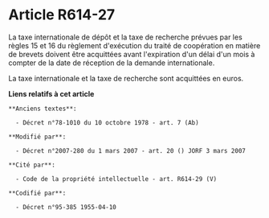 # Article R614-27

La taxe internationale de dépôt et la taxe de recherche prévues par les règles 15 et 16 du règlement d'exécution du traité de
coopération en matière de brevets doivent être acquittées avant l'expiration d'un délai d'un mois à compter de la date de
réception de la demande internationale.

La taxe internationale et la taxe de recherche sont acquittées en euros.

**Liens relatifs à cet article**

	**Anciens textes**:

	  - Décret n°78-1010 du 10 octobre 1978 - art. 7 (Ab)

	**Modifié par**:

	  - Décret n°2007-280 du 1 mars 2007 - art. 20 () JORF 3 mars 2007

	**Cité par**:

	  - Code de la propriété intellectuelle - art. R614-29 (V)

	**Codifié par**:

	  - Décret n°95-385 1955-04-10
